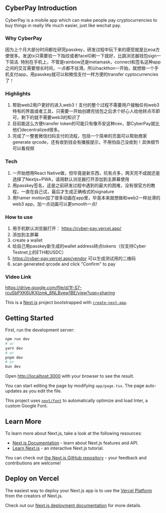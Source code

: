 ## CyberPay Introduction

CyberPay is a mobile app which can make people pay cryptocurrencies to buy things in really life much easier, just like wechat pay.

### Why CyberPay

因为上个月大部分时间都在研究passkey，研发过程中玩下来的感受就是比eoa方便很多。发送tx只需要验一下指纹或者faceID刷一下就好，比跳浏览器钱包sign一下简洁. 特别在手机上，不管是rainbow还是metamask，connect和签名这种app之间的交互需要很长时间，一点都不丝滑。所以hackthon一开始，就想做一个手机支付app，用passkey就可以和微信支付一样方便的transfer cyptocurrencies了！

### Highlights

1. 帮助web2用户更好的进入web3！支付的整个过程不需要用户接触任何web3特有的界面或者工具，只需要一开始创建完钱包之后求个好心人给他转点币即可，剩下的就不需要web3的知识了
2. 目前能这么方便transfer token的可能只有像币安这种cex，那CyberPay就比他们decentralized很多。
3. 完成了一整套微信扫码支付的流程，包括一个简单的页面可以帮助商家generate qrcode，还有收到钱会有播报提示，不用怕自己没收到！具体细节可以看视频

### Tech

1. 一开始想用React Native做，但毕竟是新东西，坑有点多，两天完不成就还是选择了Nextjs+PWA，请用默认浏览器打开添加到主屏幕使用
2. 用passkey签名，这是之前研发过程中遇到的最大的困难，没有很官方的教程，一直在自己试，最后才生成正确格式的signature
3. 用framer motion加了很多动画在app里，毕竟本来就想做和web2一样丝滑的web3 app，加一点动画可以更smooth一点!

### How to use

1. 用手机默认浏览器打开： https://cyber-pay.vercel.app/
2. 添加到主屏幕
3. create a wallet
4. 给自己用passkey新生成的wallet address转点tokens（仅支持Cyber Testnet上的ETH和USDC）
5. https://cyber-pay.vercel.app/vendor 可以生成测试用的二维码
6. scan generated qrcode and click "Confirm" to pay

### Video Link

https://drive.google.com/file/d/1f-S7-rcuSbPXK6UKXIzmk_8NLBvew1BE/view?usp=sharing






This is a [Next.js](https://nextjs.org/) project bootstrapped with [`create-next-app`](https://github.com/vercel/next.js/tree/canary/packages/create-next-app).

## Getting Started

First, run the development server:

```bash
npm run dev
# or
yarn dev
# or
pnpm dev
# or
bun dev
```

Open [http://localhost:3000](http://localhost:3000) with your browser to see the result.

You can start editing the page by modifying `app/page.tsx`. The page auto-updates as you edit the file.

This project uses [`next/font`](https://nextjs.org/docs/basic-features/font-optimization) to automatically optimize and load Inter, a custom Google Font.

## Learn More

To learn more about Next.js, take a look at the following resources:

- [Next.js Documentation](https://nextjs.org/docs) - learn about Next.js features and API.
- [Learn Next.js](https://nextjs.org/learn) - an interactive Next.js tutorial.

You can check out [the Next.js GitHub repository](https://github.com/vercel/next.js/) - your feedback and contributions are welcome!

## Deploy on Vercel

The easiest way to deploy your Next.js app is to use the [Vercel Platform](https://vercel.com/new?utm_medium=default-template&filter=next.js&utm_source=create-next-app&utm_campaign=create-next-app-readme) from the creators of Next.js.

Check out our [Next.js deployment documentation](https://nextjs.org/docs/deployment) for more details.
